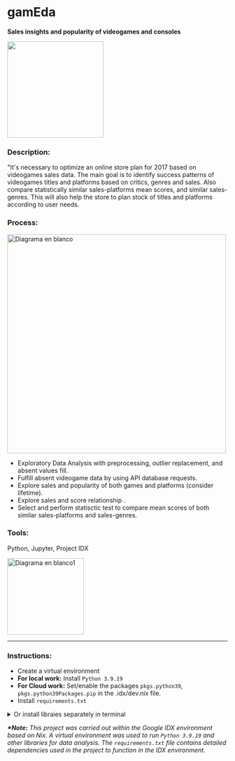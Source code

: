 # gamEda
__Sales insights and popularity of videogames and consoles__

<img src="https://github.com/ScinDBad/gamEda/assets/153782475/cd721a07-2868-4aa5-bb47-8c925539f310" width="220">

### Description:


"It's necessary to optimize an online store plan for 2017 based on videogames sales data. 
The main goal is to identify success patterns of videogames titles and platforms based on critics, genres and sales.
Also compare statistically similar sales-platforms mean scores, and similar sales-genres.
This will also help the store to plan stock of titles and platforms according to user needs.


### Process: 
<img src="https://github.com/ScinDBad/churn_prediction_fitness/assets/153782475/d173b8ce-3555-4be8-9f52-02e97e16a9ff" alt="Diagrama en blanco" width="500">

- Exploratory Data Analysis with preprocessing, outlier replacement, and absent values fill.<br>
- Fulfill absent videogame data by using API database requests.<br>
- Explore sales and popularity of both games and platforms (consider lifetime).<br>
- Explore sales and score relationship .<br>
- Select and perform statisctic test to compare mean scores of both similar sales-platforms and sales-genres.<br>

### Tools:<br>
Python, Jupyter, Project IDX

<img src="https://github.com/ScinDBad/churn_prediction_fitness/assets/153782475/f376ec1b-cf70-452a-b540-9b46284fd05b" alt="Diagrama en blanco1" width="175">

___
### Instructions:
- Create a virtual environment
- __For local work:__ Install `Python 3.9.19`
- __For Cloud work:__ Set/enable the packages `pkgs.python39`, `pkgs.python39Packages.pip` in the .idx/dev.nix file.
- Install `requirements.txt`
  
<details>
<summary>Or install libraies separately in terminal</summary><br>

  - pandas 1.2.4
  - numpy 1.21.2
  - seaborn 0.11.1
  - matplotlib 3.3.4
  - plotly 5.4.0
  - scipy 1.10.1
  - requests 2.31.0
  - nbformat
  - jinja2
  - python-dotenv


```bash
pip install pandas==1.2.4 numpy==1.21.2 seaborn==0.11.1 matplotlib==3.3.4 plotly==5.4.0 scipy==1.10.1 requests==2.31.0 nbformat jinja2 python-dotenv
```
</details>


___*Note:___
_This project was carried out within the Google IDX environment based on Nix.
A virtual environment was used to run `Python 3.9.19` and other libraries for data analysis.
The `requirements.txt` file contains detailed dependencies used in the project to function in the IDX environment._
